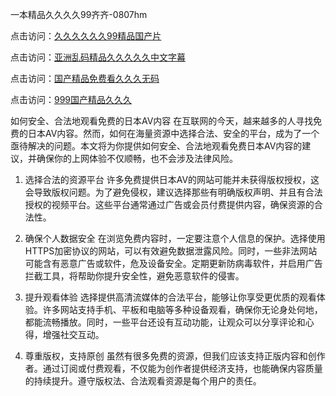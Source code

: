 一本精品久久久久99齐齐-0807hm

点击访问：<a href="https://heiliaozj3tjd.pages.dev">久久久久久久99精品国产片</a>

点击访问：<a href="https://heiliaoxwd5i8.pages.dev">亚洲乱码精品久久久久久中文字幕</a>

点击访问：<a href="https://heiliaoga6s9v.pages.dev">国产精品免费看久久久无码</a>

点击访问：<a href="https://heiliaoll4qsx.pages.dev">999国产精品久久久</a>

如何安全、合法地观看免费的日本AV内容
在互联网的今天，越来越多的人寻找免费的日本AV内容。然而，如何在海量资源中选择合法、安全的平台，成为了一个亟待解决的问题。本文将为你提供如何安全、合法地观看免费日本AV内容的建议，并确保你的上网体验不仅顺畅，也不会涉及法律风险。

1. 选择合法的资源平台
许多免费提供日本AV的网站可能并未获得版权授权，这会导致版权问题。为了避免侵权，建议选择那些有明确版权声明、并且有合法授权的视频平台。这些平台通常通过广告或会员付费提供内容，确保资源的合法性。

2. 确保个人数据安全
在浏览免费内容时，一定要注意个人信息的保护。选择使用HTTPS加密协议的网站，可以有效避免数据泄露风险。同时，一些非法网站可能含有恶意广告或软件，危及设备安全。定期更新防病毒软件，并启用广告拦截工具，将帮助你提升安全性，避免恶意软件的侵害。

3. 提升观看体验
选择提供高清流媒体的合法平台，能够让你享受更优质的观看体验。许多网站支持手机、平板和电脑等多种设备观看，确保你无论身处何地，都能流畅播放。同时，一些平台还设有互动功能，让观众可以分享评论和心得，增强社交互动。

4. 尊重版权，支持原创
虽然有很多免费的资源，但我们应该支持正版内容和创作者。通过订阅或付费观看，不仅能为创作者提供经济支持，也能确保内容质量的持续提升。遵守版权法、合法观看资源是每个用户的责任。


<span style="display:none;">[Canonical link](）</span>
